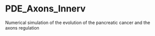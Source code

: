 # PDE_Axons_Innerv
Numerical simulation of the evolution of the pancreatic cancer and the axons regulation
